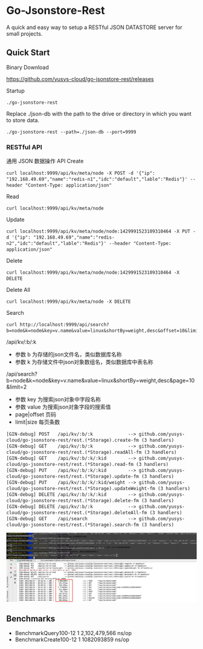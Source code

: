 # Go-Jsonstore-Rest

A quick and easy way to setup a RESTful JSON DATASTORE server for small projects.

## Quick Start

Binary Download

https://github.com/yusys-cloud/go-jsonstore-rest/releases 

Startup

``` 
./go-jsonstore-rest
```

Replace ./json-db with the path to the drive or directory in which you want to store data.

```
./go-jsonstore-rest --path=./json-db --port=9999 
```

### RESTful API

通用 JSON 数据操作 API
Create
``` 
curl localhost:9999/api/kv/meta/node -X POST -d '{"ip": "192.168.49.69","name":"redis-n1","idc":"default","lable":"Redis"}' --header "Content-Type: application/json"
```
Read
```
curl localhost:9999/api/kv/meta/node
```
Update
```
curl localhost:9999/api/kv/meta/node/node:1429991523109310464 -X PUT -d '{"ip": "192.168.49.69","name":"redis-n2","idc":"default","lable":"Redis"}' --header "Content-Type: application/json"
```
Delete
```
curl localhost:9999/api/kv/meta/node/node:1429991523109310464 -X DELETE
```
Delete All
```
curl localhost:9999/api/kv/meta/node -X DELETE
```
Search
```
curl http://localhost:9999/api/search?b=node&k=node&key=v.name&value=linux&shortBy=weight,desc&offset=10&limit=2
```
/api/kv/:b/:k 
- 参数 b 为存储的json文件名，类似数据库名称
- 参数 k 为存储文件中json对象数组名，类似数据库中表名称

/api/search?b=node&k=node&key=v.name&value=linux&shortBy=weight,desc&page=10&limit=2

- 参数 key 为搜索json对象中字段名称
- 参数 value 为搜索json对象字段的搜索值
- page|offset 页码
- limit|size 每页条数

``` 
[GIN-debug] POST   /api/kv/:b/:k             --> github.com/yusys-cloud/go-jsonstore-rest/rest.(*Storage).create-fm (3 handlers)
[GIN-debug] GET    /api/kv/:b/:k             --> github.com/yusys-cloud/go-jsonstore-rest/rest.(*Storage).readAll-fm (3 handlers)
[GIN-debug] GET    /api/kv/:b/:k/:kid        --> github.com/yusys-cloud/go-jsonstore-rest/rest.(*Storage).read-fm (3 handlers)
[GIN-debug] PUT    /api/kv/:b/:k/:kid        --> github.com/yusys-cloud/go-jsonstore-rest/rest.(*Storage).update-fm (3 handlers)
[GIN-debug] PUT    /api/kv/:b/:k/:kid/weight --> github.com/yusys-cloud/go-jsonstore-rest/rest.(*Storage).updateWeight-fm (3 handlers)
[GIN-debug] DELETE /api/kv/:b/:k/:kid        --> github.com/yusys-cloud/go-jsonstore-rest/rest.(*Storage).delete-fm (3 handlers)
[GIN-debug] DELETE /api/kv/:b/:k             --> github.com/yusys-cloud/go-jsonstore-rest/rest.(*Storage).deleteAll-fm (3 handlers)
[GIN-debug] GET    /api/search               --> github.com/yusys-cloud/go-jsonstore-rest/rest.(*Storage).search-fm (3 handlers)

```
<img width="550px" src="./docs/static/crud-time-ms.jpg">

## Benchmarks
- BenchmarkQuery100-12    	       1	2,102,479,566 ns/op
- BenchmarkCreate100-12    	       1	1082093859 ns/op

